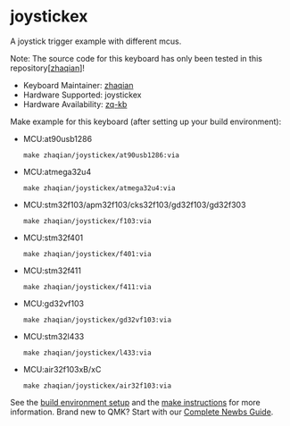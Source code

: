 # joystickex

A joystick trigger example with different mcus.

Note: The source code for this keyboard has only been tested in this repository[[zhaqian](https://github.com/zhaqian12/qmk_firmware/tree/zhaqian)]!

* Keyboard Maintainer: [zhaqian](https://github.com/zhaqian12)
* Hardware Supported: joystickex
* Hardware Availability: [zq-kb](https://github.com/zhaqian12/ZQ-Keyboard)

Make example for this keyboard (after setting up your build environment):

* MCU:at90usb1286
    ```
    make zhaqian/joystickex/at90usb1286:via
    ```

* MCU:atmega32u4
    ```
    make zhaqian/joystickex/atmega32u4:via
    ```

* MCU:stm32f103/apm32f103/cks32f103/gd32f103/gd32f303
    ```
    make zhaqian/joystickex/f103:via
    ```

* MCU:stm32f401 
    ```
    make zhaqian/joystickex/f401:via
    ```

* MCU:stm32f411 
    ```
    make zhaqian/joystickex/f411:via
    ```
    
* MCU:gd32vf103
    ```
    make zhaqian/joystickex/gd32vf103:via
    ```
    
* MCU:stm32l433
    ```
    make zhaqian/joystickex/l433:via
    ```
    
 * MCU:air32f103xB/xC
    ```
    make zhaqian/joystickex/air32f103:via
    ```

See the [build environment setup](https://docs.qmk.fm/#/getting_started_build_tools) and the [make instructions](https://docs.qmk.fm/#/getting_started_make_guide) for more information. Brand new to QMK? Start with our [Complete Newbs Guide](https://docs.qmk.fm/#/newbs).
 
